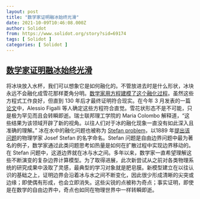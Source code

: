 ```yaml
---
layout: post
title: "数学家证明融冰始终光滑"
date: 2021-10-09T10:46:08.000Z
author: Solidot
from: https://www.solidot.org/story?sid=69174
tags: [ Solidot ]
categories: [ Solidot ]
---
```

<!--1633776368000-->
[数学家证明融冰始终光滑](https://www.solidot.org/story?sid=69174)
------

<div>
将冰块放入水杯，我们可以想象它是如何融化的。不管放进去时是什么形状，冰块永远不会融化成雪花那样菱角分明。<a href="https://www.quantamagazine.org/mathematicians-prove-melting-ice-stays-smooth-20211006/" target="_blank">数学家用方程建模了这个融化过程</a>。虽然这些方程式工作良好，但直到 130 年后才最终证明符合现实。在今年 3 月发表的一篇<a href="https://arxiv.org/abs/2103.13379">论文</a>中，Alessio Figalli 等人确定这些方程符合直觉。雪花状形态不是不可能，只是极为罕见而且会转瞬即逝。瑞士联邦理工学院的 Maria Colombo 解释道，“这些结果为该领域开辟了新的视角。以往人们对于冰的融化现象一直没有如此深入且准确的理解。” 冰在水中的融化问题也被称为 <a href="https://en.wikipedia.org/wiki/Stefan_problem" target="_blank">Stefan problem</a>，以1889 年<a href="https://www.zobodat.at/pdf/SBAWW_98_2a_0471-0484.pdf" target="_blank">提出该问题</a>的物理学家 Josef Stefan 的名字命名。Stefan 问题是自由边界问题中最为著名的例子，数学家通过此类问题思考如热量是如何在扩散过程中实现边界移动的。在 Stefan 问题中，这道边界就在冰与水之间。多年以来，数学家一直希望理解这些不断演变的复杂边界计算模型。为了取得进展，此次新尝试从之前对各类物理系统的研究成果中汲取了灵感，最典型的学习对象就是肥皂膜。新模型建立在以往认识的基础之上，证明边界会沿着冰与水之间不断变化，因此很少形成清晰的尖突或边缘；即使偶有形成，也会立即消失。这些尖锐的点被称为奇点；事实证明，即使是在数学的自由边界中，奇点也如同在物理世界中一样转瞬即逝。
</div>

